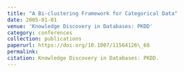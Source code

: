 ```yaml
---
title: "A Bi-clustering Framework for Categorical Data"
date: 2005-01-01
venue: 'Knowledge Discovery in Databases: PKDD'
category: conferences
collection: publications
paperurl: https://doi.org/10.1007/11564126\_68
permalink: 
citation: Knowledge Discovery in Databases: PKDD.
---
```

